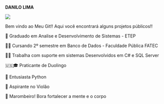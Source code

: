 ****DANILO LIMA****

![](https://uploaddeimagens.com.br/images/002/942/135/full/testesetsetset.png?1604084062)


Bem vindo ao Meu Git!! Aqui você encontrará alguns projetos públicos!!

🏅 Graduado em Analise e Desenvolvimento de Sistemas - ETEP

🧑‍🎓 Cursando 2º semestre em Banco de Dados - Faculdade Pública FATEC

👨‍💻  Trabalha com suporte em sistemas Desenvolvidos em C# e SQL Server

🇺🇸🎓 Praticante de Duolingo 

🐍 Entusiasta Python

🎸 Aspirante no Violão

💪  Marombeiro! Bora fortalecer a mente e o corpo





